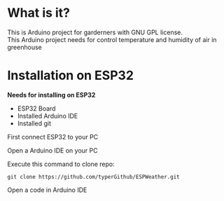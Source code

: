 # What is it?

This is Arduino project for garderners with GNU GPL license.  
This Arduino project needs for control temperature and humidity of air in greenhouse

# Installation on ESP32
**Needs for installing on ESP32**
* ESP32 Board
* Installed Arduino IDE
* Installed git 


First connect ESP32 to your PC


Open a Arduino IDE on your PC


Execute this command to clone repo:

```text
git clone https://github.com/typerGithub/ESPWeather.git
```

Open a code in Arduino IDE  



